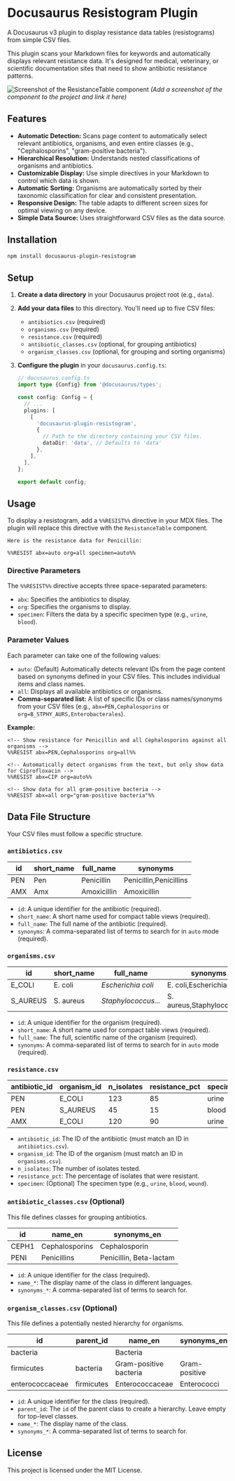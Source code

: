 # Docusaurus Resistogram Plugin

A Docusaurus v3 plugin to display resistance data tables (resistograms) from simple CSV files.

This plugin scans your Markdown files for keywords and automatically displays relevant resistance data. It's designed for medical, veterinary, or scientific documentation sites that need to show antibiotic resistance patterns.

![Screenshot of the ResistanceTable component](https://raw.githubusercontent.com/your-username/docusaurus-plugin-resistogram/main/screenshot.png)
*(Add a screenshot of the component to the project and link it here)*

## Features

- **Automatic Detection:** Scans page content to automatically select relevant antibiotics, organisms, and even entire classes (e.g., "Cephalosporins", "gram-positive bacteria").
- **Hierarchical Resolution:** Understands nested classifications of organisms and antibiotics.
- **Customizable Display:** Use simple directives in your Markdown to control which data is shown.
- **Automatic Sorting:** Organisms are automatically sorted by their taxonomic classification for clear and consistent presentation.
- **Responsive Design:** The table adapts to different screen sizes for optimal viewing on any device.
- **Simple Data Source:** Uses straightforward CSV files as the data source.

## Installation

```bash
npm install docusaurus-plugin-resistogram
```

## Setup

1.  **Create a data directory** in your Docusaurus project root (e.g., `data`).
2.  **Add your data files** to this directory. You'll need up to five CSV files:

    - `antibiotics.csv` (required)
    - `organisms.csv` (required)
    - `resistance.csv` (required)
    - `antibiotic_classes.csv` (optional, for grouping antibiotics)
    - `organism_classes.csv` (optional, for grouping and sorting organisms)

3.  **Configure the plugin** in your `docusaurus.config.ts`:

    ```typescript
    // docusaurus.config.ts
    import type {Config} from '@docusaurus/types';

    const config: Config = {
      // ...
      plugins: [
        [
          'docusaurus-plugin-resistogram',
          {
            // Path to the directory containing your CSV files.
            dataDir: 'data', // Defaults to 'data'
          },
        ],
      ],
    };

    export default config;
    ```

## Usage

To display a resistogram, add a `%%RESIST%%` directive in your MDX files. The plugin will replace this directive with the `ResistanceTable` component.

```mdx
Here is the resistance data for Penicillin:

%%RESIST abx=auto org=all specimen=auto%%
```

### Directive Parameters

The `%%RESIST%%` directive accepts three space-separated parameters:

- `abx`: Specifies the antibiotics to display.
- `org`: Specifies the organisms to display.
- `specimen`: Filters the data by a specific specimen type (e.g., `urine`, `blood`).

### Parameter Values

Each parameter can take one of the following values:

- `auto`: (Default) Automatically detects relevant IDs from the page content based on synonyms defined in your CSV files. This includes individual items and class names.
- `all`: Displays all available antibiotics or organisms.
- **Comma-separated list:** A list of specific IDs or class names/synonyms from your CSV files (e.g., `abx=PEN,Cephalosporins` or `org=B_STPHY_AURS,Enterobacterales`).

**Example:**

```mdx
<!-- Show resistance for Penicillin and all Cephalosporins against all organisms -->
%%RESIST abx=PEN,Cephalosporins org=all%%

<!-- Automatically detect organisms from the text, but only show data for Ciprofloxacin -->
%%RESIST abx=CIP org=auto%%

<!-- Show data for all gram-positive bacteria -->
%%RESIST abx=all org="gram-positive bacteria"%%
```

## Data File Structure

Your CSV files must follow a specific structure.

### `antibiotics.csv`

| id  | short_name | full_name   | synonyms              |
| --- | ---------- | ----------- | --------------------- |
| PEN | Pen        | Penicillin  | Penicillin,Penicillins |
| AMX | Amx        | Amoxicillin | Amoxicillin           |

- `id`: A unique identifier for the antibiotic (required).
- `short_name`: A short name used for compact table views (required).
- `full_name`: The full name of the antibiotic (required).
- `synonyms`: A comma-separated list of terms to search for in `auto` mode (required).

### `organisms.csv`

| id       | short_name | full_name           | synonyms                     |
| -------- | ---------- | ------------------- | ---------------------------- |
| E_COLI   | E. coli    | *Escherichia coli*  | E. coli,Escherichia coli     |
| S_AUREUS | S. aureus  | *Staphylococcus...* | S. aureus,Staphylococcus... |

- `id`: A unique identifier for the organism (required).
- `short_name`: A short name used for compact table views (required).
- `full_name`: The full, scientific name of the organism (required).
- `synonyms`: A comma-separated list of terms to search for in `auto` mode (required).

### `resistance.csv`

| antibiotic_id | organism_id | n_isolates | resistance_pct | specimen |
| ------------- | ----------- | ---------- | -------------- | -------- |
| PEN           | E_COLI      | 123        | 85             | urine    |
| PEN           | S_AUREUS    | 45         | 15             | blood    |
| AMX           | E_COLI      | 120        | 90             | urine    |

- `antibiotic_id`: The ID of the antibiotic (must match an ID in `antibiotics.csv`).
- `organism_id`: The ID of the organism (must match an ID in `organisms.csv`).
- `n_isolates`: The number of isolates tested.
- `resistance_pct`: The percentage of isolates that were resistant.
- `specimen`: (Optional) The specimen type (e.g., `urine`, `blood`, `wound`).

### `antibiotic_classes.csv` (Optional)

This file defines classes for grouping antibiotics.

| id    | name_en        | synonyms_en             |
| ----- | -------------- | ----------------------- |
| CEPH1 | Cephalosporins | Cephalosporin           |
| PENI  | Penicillins    | Penicillin, Beta-lactam |

- `id`: A unique identifier for the class (required).
- `name_*`: The display name of the class in different languages.
- `synonyms_*`: A comma-separated list of terms to search for.

### `organism_classes.csv` (Optional)

This file defines a potentially nested hierarchy for organisms.

| id                  | parent_id | name_en                 | synonyms_en        |
| ------------------- | --------- | ----------------------- | ------------------ |
| bacteria            |           | Bacteria                |                    |
| firmicutes          | bacteria  | Gram-positive bacteria  | Gram-positive      |
| enterococcaceae     | firmicutes| Enterococcaceae         | Enterococci        |

- `id`: A unique identifier for the class (required).
- `parent_id`: The `id` of the parent class to create a hierarchy. Leave empty for top-level classes.
- `name_*`: The display name of the class.
- `synonyms_*`: A comma-separated list of terms to search for.

## License

This project is licensed under the MIT License.
